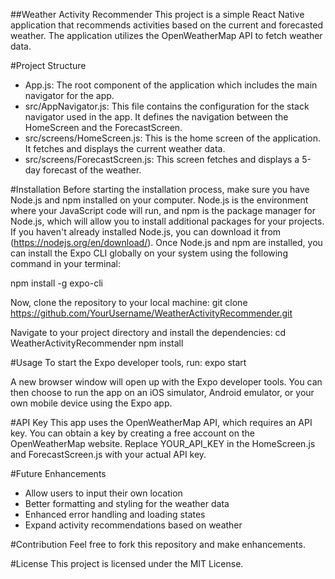 ##Weather Activity Recommender
This project is a simple React Native application that recommends activities based on the current and forecasted weather. The application utilizes the OpenWeatherMap API to fetch weather data.

#Project Structure
- App.js: The root component of the application which includes the main navigator for the app.
- src/AppNavigator.js: This file contains the configuration for the stack navigator used in the app. It defines the navigation between the HomeScreen and the ForecastScreen.
- src/screens/HomeScreen.js: This is the home screen of the application. It fetches and displays the current weather data.
- src/screens/ForecastScreen.js: This screen fetches and displays a 5-day forecast of the weather.

#Installation
Before starting the installation process, make sure you have Node.js and npm installed on your computer. Node.js is the environment where your JavaScript code will run, and npm is the package manager for Node.js, which will allow you to install additional packages for your projects.
If you haven't already installed Node.js, you can download it from (https://nodejs.org/en/download/).
Once Node.js and npm are installed, you can install the Expo CLI globally on your system using the following command in your terminal:

npm install -g expo-cli

Now, clone the repository to your local machine:
git clone https://github.com/YourUsername/WeatherActivityRecommender.git

Navigate to your project directory and install the dependencies:
cd WeatherActivityRecommender
npm install

#Usage
To start the Expo developer tools, run:
expo start

A new browser window will open up with the Expo developer tools. You can then choose to run the app on an iOS simulator, Android emulator, or your own mobile device using the Expo app.

#API Key
This app uses the OpenWeatherMap API, which requires an API key. You can obtain a key by creating a free account on the OpenWeatherMap website. Replace YOUR_API_KEY in the HomeScreen.js and ForecastScreen.js with your actual API key.

#Future Enhancements
- Allow users to input their own location
- Better formatting and styling for the weather data
- Enhanced error handling and loading states
- Expand activity recommendations based on weather

#Contribution
Feel free to fork this repository and make enhancements.

#License
This project is licensed under the MIT License.
